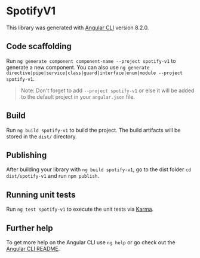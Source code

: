 # SpotifyV1

This library was generated with [Angular CLI](https://github.com/angular/angular-cli) version 8.2.0.

## Code scaffolding

Run `ng generate component component-name --project spotify-v1` to generate a new component. You can also use `ng generate directive|pipe|service|class|guard|interface|enum|module --project spotify-v1`.
> Note: Don't forget to add `--project spotify-v1` or else it will be added to the default project in your `angular.json` file. 

## Build

Run `ng build spotify-v1` to build the project. The build artifacts will be stored in the `dist/` directory.

## Publishing

After building your library with `ng build spotify-v1`, go to the dist folder `cd dist/spotify-v1` and run `npm publish`.

## Running unit tests

Run `ng test spotify-v1` to execute the unit tests via [Karma](https://karma-runner.github.io).

## Further help

To get more help on the Angular CLI use `ng help` or go check out the [Angular CLI README](https://github.com/angular/angular-cli/blob/master/README.md).
